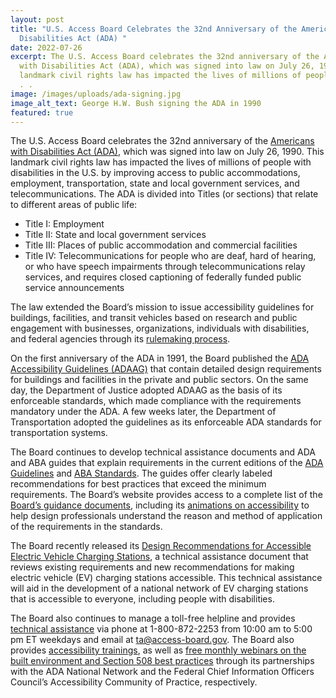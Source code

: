 ```yaml
---
layout: post
title: "U.S. Access Board Celebrates the 32nd Anniversary of the Americans with
  Disabilities Act (ADA) "
date: 2022-07-26
excerpt: The U.S. Access Board celebrates the 32nd anniversary of the Americans
  with Disabilities Act (ADA), which was signed into law on July 26, 1990. This
  landmark civil rights law has impacted the lives of millions of people with .
  . .
image: /images/uploads/ada-signing.jpg
image_alt_text: George H.W. Bush signing the ADA in 1990
featured: true
---
```

The U.S. Access Board celebrates the 32nd anniversary of the [Americans with Disabilities Act (ADA)](https://www.access-board.gov/law/ada.html), which was signed into law on July 26, 1990. This landmark civil rights law has impacted the lives of millions of people with disabilities in the U.S. by improving access to public accommodations, employment, transportation, state and local government services, and telecommunications. The ADA is divided into Titles (or sections) that relate to different areas of public life: 

* Title I: Employment  
* Title II: State and local government services  
* Title III: Places of public accommodation and commercial facilities  
* Title IV: Telecommunications for people who are deaf, hard of hearing, or who have speech impairments through telecommunications relay services, and requires closed captioning of federally funded public service announcements 

The law extended the Board’s mission to issue accessibility guidelines for buildings, facilities, and transit vehicles based on research and public engagement with businesses, organizations, individuals with disabilities, and federal agencies through its [rulemaking process](https://www.access-board.gov/about/rulemaking.html). 

On the first anniversary of the ADA in 1991, the Board published the [ADA Accessibility Guidelines (ADAAG)](https://www.access-board.gov/adaag-1991-2002.html) that contain detailed design requirements for buildings and facilities in the private and public sectors. On the same day, the Department of Justice adopted ADAAG as the basis of its enforceable standards, which made compliance with the requirements mandatory under the ADA. A few weeks later, the Department of Transportation adopted the guidelines as its enforceable ADA standards for transportation systems. 

The Board continues to develop technical assistance documents and ADA and ABA guides that explain requirements in the current editions of the [ADA Guidelines](https://www.access-board.gov/ada/) and [ABA Standards](https://www.access-board.gov/aba/). The guides offer clearly labeled recommendations for best practices that exceed the minimum requirements. The Board’s website provides access to a complete list of the [Board’s guidance documents](https://www.access-board.gov/guidance.html), including its [animations on accessibility](https://www.access-board.gov/ada/guides/animations/) to help design professionals understand the reason and method of application of the requirements in the standards.  

The Board recently released its [Design Recommendations for Accessible Electric Vehicle Charging Stations](https://www.access-board.gov/ta/tad/ev/), a technical assistance document that reviews existing requirements and new recommendations for making electric vehicle (EV) charging stations accessible. This technical assistance will aid in the development of a national network of EV charging stations that is accessible to everyone, including people with disabilities. 

The Board also continues to manage a toll-free helpline and provides [technical assistance](https://www.access-board.gov/ta/) via phone at 1-800-872-2253 from 10:00 am to 5:00 pm ET weekdays and email at [ta@access-board.gov](mailto:ta@access-board.gov). The Board also provides [accessibility trainings](https://www.access-board.gov/webinars/training.html), as well as [free monthly webinars on the built environment and Section 508 best practices](https://www.access-board.gov/webinars/) through its partnerships with the ADA National Network and the Federal Chief Information Officers Council’s Accessibility Community of Practice, respectively.